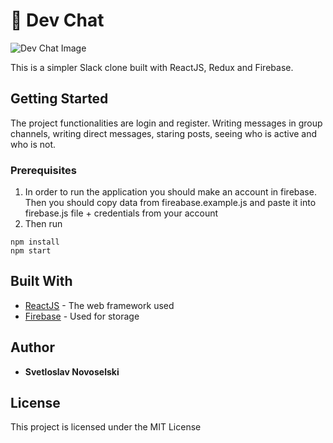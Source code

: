 # 💌 Dev Chat
![Dev Chat Image](https://i.imgur.com/h8eMLht.png)

This is a simpler Slack clone built with ReactJS, Redux and Firebase.

## Getting Started

The project functionalities are login and register. Writing messages in group channels, writing direct messages, staring posts, seeing who is active and who is not.

### Prerequisites

1. In order to run the application you should make an account in firebase. Then you should copy data from fireabase.example.js and paste it into firebase.js file + credentials from your account
2. Then run
```
npm install
npm start
```

## Built With

* [ReactJS](https://reactjs.org/) - The web framework used
* [Firebase](https://firebase.google.com/) - Used for storage

## Author

* **Svetloslav Novoselski** 

## License

This project is licensed under the MIT License
